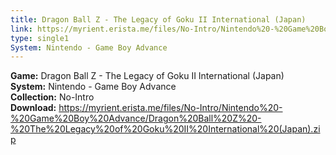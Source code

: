 ```yaml
---
title: Dragon Ball Z - The Legacy of Goku II International (Japan)
link: https://myrient.erista.me/files/No-Intro/Nintendo%20-%20Game%20Boy%20Advance/Dragon%20Ball%20Z%20-%20The%20Legacy%20of%20Goku%20II%20International%20(Japan).zip
type: single1
System: Nintendo - Game Boy Advance
---
```

<b>Game:</b> Dragon Ball Z - The Legacy of Goku II International (Japan)<br>
<b>System:</b> Nintendo - Game Boy Advance<br>
<b>Collection:</b> No-Intro<br>
<b>Download:</b> https://myrient.erista.me/files/No-Intro/Nintendo%20-%20Game%20Boy%20Advance/Dragon%20Ball%20Z%20-%20The%20Legacy%20of%20Goku%20II%20International%20(Japan).zip